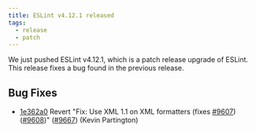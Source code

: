 ```yaml
---
title: ESLint v4.12.1 released
tags:
  - release
  - patch
---
```


We just pushed ESLint v4.12.1, which is a patch release upgrade of ESLint. This release fixes a bug found in the previous release.

## Bug Fixes

* [1e362a0](https://github.com/eslint/eslint/commit/1e362a0f8d97105c199fee3dfc277a03badb6c68) Revert "Fix: Use XML 1.1 on XML formatters (fixes [#9607](https://github.com/eslint/eslint/issues/9607)) ([#9608](https://github.com/eslint/eslint/pull/9608))" ([#9667](https://github.com/eslint/eslint/pull/9667)) (Kevin Partington)
